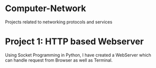 # Computer-Network

Projects related to networking protocols and services

# Project 1: HTTP based Webserver

Using Socket Programming in Python, I have created a WebServer which can handle request from Browser as well as Terminal.
